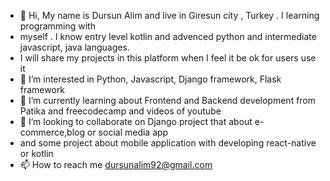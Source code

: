 - 👋 Hi, My name is Dursun Alim and live in Giresun city , Turkey . I learning programming with
- myself . I know entry level kotlin and advenced python and intermediate javascript, java languages.
- I will share my projects in this platform when I feel it be ok for users use it 
- 👀 I’m interested in Python, Javascript, Django framework, Flask framework
- 🌱 I’m currently learning about Frontend and Backend development from Patika and 
freecodecamp and videos of youtube
- 💞️ I’m looking to collaborate on Django project that about e-commerce,blog or social media app
- and some project about mobile application with developing react-native or kotlin 
- 📫 How to reach me dursunalim92@gmail.com

<!---
DursunAlim1/DursunAlim1 is a ✨ special ✨ repository because its `README.md` (this file) appears on your GitHub profile.
You can click the Preview link to take a look at your changes.
--->
